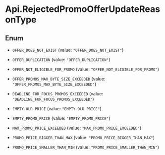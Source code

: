 # Api.RejectedPromoOfferUpdateReasonType

## Enum


* `OFFER_DOES_NOT_EXIST` (value: `"OFFER_DOES_NOT_EXIST"`)

* `OFFER_DUPLICATION` (value: `"OFFER_DUPLICATION"`)

* `OFFER_NOT_ELIGIBLE_FOR_PROMO` (value: `"OFFER_NOT_ELIGIBLE_FOR_PROMO"`)

* `OFFER_PROMOS_MAX_BYTE_SIZE_EXCEEDED` (value: `"OFFER_PROMOS_MAX_BYTE_SIZE_EXCEEDED"`)

* `DEADLINE_FOR_FOCUS_PROMOS_EXCEEDED` (value: `"DEADLINE_FOR_FOCUS_PROMOS_EXCEEDED"`)

* `EMPTY_OLD_PRICE` (value: `"EMPTY_OLD_PRICE"`)

* `EMPTY_PROMO_PRICE` (value: `"EMPTY_PROMO_PRICE"`)

* `MAX_PROMO_PRICE_EXCEEDED` (value: `"MAX_PROMO_PRICE_EXCEEDED"`)

* `PROMO_PRICE_BIGGER_THAN_MAX` (value: `"PROMO_PRICE_BIGGER_THAN_MAX"`)

* `PROMO_PRICE_SMALLER_THAN_MIN` (value: `"PROMO_PRICE_SMALLER_THAN_MIN"`)


